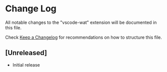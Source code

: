 # Change Log
All notable changes to the "vscode-wat" extension will be documented in this file.

Check [Keep a Changelog](http://keepachangelog.com/) for recommendations on how to structure this file.

## [Unreleased]
- Initial release